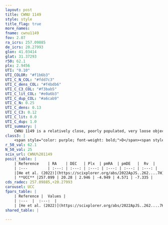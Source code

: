 ```yaml
---
layout: post
title: CWNU 1149
style: style
title_flag: true
more_names: 
fname: cwnu1149
fov: 2.07
ra_icrs: 257.09885
de_icrs: 20.27993
glon: 41.03414
glat: 31.37293
r50: 62.1
plx: 2.9456
UTI: "0.10"
UTI_COLOR: "#f1b6b3"
UTI_C_N_COL: "#fdd7c3"
UTI_C_dens_COL: "#f4bdb6"
UTI_C_C3_COL: "#f3bab5"
UTI_C_lit_COL: "#e0a6b3"
UTI_C_dup_COL: "#a6cab9"
UTI_C_N: 0.25
UTI_C_dens: 0.13
UTI_C_C3: 0.12
UTI_C_lit: 0.0
UTI_C_dup: 1.0
UTI_summary: |
    CWNU 1149 is a relatively close, poorly populated, very loose object of very low C3 quality. It was recently reported in the literature.
class3: |
    <span style="color: purple; font-weight: bold;">D</span><span style="color: red; font-weight: bold;">C</span>
r_50_val: 62.1
N_50_val: 25
scix_url: CWNU%201149
posit_table: |
    | Reference    | RA    | DEC   | Plx  | pmRA  | pmDE   |  Rv  |
    | :---         | :---: | :---: | :---: | :---: | :---: | :---: |
    |[He et al. (2022)](https://scixplorer.org/abs/2022ApJS..262....7H) | 256.876 | 20.281 | 3.062 | -5.12 | 4.751 | -- |
    | **UCC** |257.099 | 20.28 | 2.946 | -4.949 | 4.571 | -7.335 | 
cds_radec: 257.09885,+20.27993
carousel: UCC
fpars_table: |
    | Reference |  Values |
    | :---  |  :---:  |
    | [He et al. (2022)](https://scixplorer.org/abs/2022ApJS..262....7H) | `A0=0.7, logAge=9.45` |
shared_table: |
    
---
```

